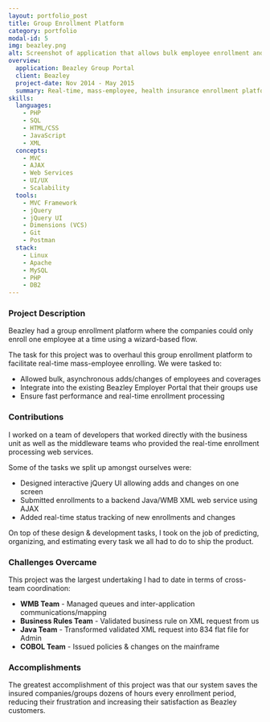 ```yaml
---
layout: portfolio_post
title: Group Enrollment Platform
category: portfolio
modal-id: 5
img: beazley.png
alt: Screenshot of application that allows bulk employee enrollment and managements for groups
overview:
  application: Beazley Group Portal
  client: Beazley
  project-date: Nov 2014 - May 2015
  summary: Real-time, mass-employee, health insurance enrollment platform that submits to backend, Java/WMB enrollment services.
skills:
  languages:
    - PHP
    - SQL
    - HTML/CSS
    - JavaScript
    - XML
  concepts:
    - MVC
    - AJAX
    - Web Services
    - UI/UX
    - Scalability
  tools:
    - MVC Framework
    - jQuery
    - jQuery UI
    - Dimensions (VCS)
    - Git
    - Postman
  stack:
    - Linux
    - Apache
    - MySQL
    - PHP
    - DB2
---
```


### Project Description

Beazley had a group enrollment platform where the companies could only enroll one employee at a time using a wizard-based flow.

The task for this project was to overhaul this group enrollment platform to facilitate real-time mass-employee enrolling. We were tasked to: 

- Allowed bulk, asynchronous adds/changes of employees and coverages
- Integrate into the existing Beazley Employer Portal that their groups use
- Ensure fast performance and real-time enrollment processing

### Contributions

I worked on a team of developers that worked directly with the business unit as well as the middleware teams who provided the real-time enrollment processing web services.

Some of the tasks we split up amongst ourselves were:

- Designed interactive jQuery UI allowing adds and changes on one screen
- Submitted enrollments to a backend Java/WMB XML web service using AJAX
- Added real-time status tracking of new enrollments and changes

On top of these design & development tasks, I took on the job of predicting, organizing, and estimating every task we all had to do to ship the product.

### Challenges Overcame

This project was the largest undertaking I had to date in terms of cross-team coordination:

- **WMB Team** - Managed queues and inter-application communications/mapping
- **Business Rules Team** - Validated business rule on XML request from us
- **Java Team** - Transformed validated XML request into 834 flat file for Admin
- **COBOL Team** - Issued policies & changes on the mainframe

### Accomplishments

The greatest accomplishment of this project was that our system saves the insured companies/groups dozens of hours every enrollment period, reducing their frustration and increasing their satisfaction as Beazley customers.
